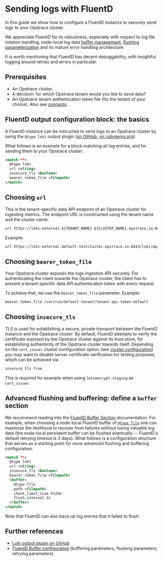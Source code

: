 # Sending logs with FluentD

In this guide we show how to configure a FluentD instance to securely send logs to your Opstrace cluster.

We appreciate FluentD for its robustness, especially with respect to log file rotation handling, node-local log data [buffer management](https://docs.fluentd.org/buffer), [flushing parameterization](https://docs.fluentd.org/configuration/buffer-section#flushing-parameters) and its mature error handling architecture.

It is worth mentioning that FluentD has decent debuggability, with insightful logging around retries and errors in particular.

## Prerequisites

* An Opstrace cluster.
* A decision: for which Opstrace tenant would you like to send data?
* An Opstrace tenant authentication token file (for the tenant of your choice). Also see [concepts](/docs/references/concepts).

## FluentD output configuration block: the basics

A FluentD instance can be instructed to send logs to an Opstrace cluster by using the `@type loki` output plugin ([on GitHub](https://github.com/grafana/loki/tree/master/cmd/fluentd), [on rubygems.org](https://rubygems.org/gems/fluent-plugin-grafana-loki)).

What follows is an example for a block matching all log entries, and for sending them to your Opstrace cluster:


```xml
<match **>
  @type loki
  url <string>
  insecure_tls <boolean>
  bearer_token_file <filepath>
</match>
```

## Choosing `url`

This is the tenant-specific data API endpoint of an Opstrace cluster for ingesting metrics.
The endpoint URL is constructed using the tenant name and the cluster name:

```xml
url https://loki-external.${TENANT_NAME}.${CLUSTER_NAME}.opstrace.io:8443/loki/api/v1/push
```

Example:

```xml
url https://loki-external.default.testcluster.opstrace.io:8443/loki/api/v1/push
```

## Choosing `bearer_token_file`

Your Opstrace cluster exposes the logs ingestion API securely.
For authenticating the client towards the Opstrace cluster, the client has to present a tenant-specific data API authentication token with every request.

To achieve that, we use the `bearer_token_file` parameter. Example:

```xml
bearer_token_file /var/run/default-tenant/tenant-api-token-default
```

## Choosing `insecure_tls`

TLS is used for establishing a secure, private transport between the FluentD instance and the Opstrace cluster.
By default, FluentD attempts to verify the certificate exposed by the Opstrace cluster against its trust store, for establishing authenticity of the Opstrace cluster towards itself.
Depending on the `cert_issuer` cluster configuration option (see [cluster configuration](/docs/references/cluster-configuration)) you may want to disable server certificate verification for testing purposes, which can be achieved via

```xml
insecure_tls true
```

This is required for example when using `letsencrypt-staging` as `cert_issuer`.

## Advanced flushing and buffering: define a `buffer` section

We recommend reading into the [FluentD Buffer Section](https://docs.fluentd.org/configuration/buffer-section) documentation.
For example, when choosing a node-local FluentD buffer of [`@type file`](https://docs.fluentd.org/buffer/file) one can maximize the likelihood to recover from failures without losing valuable log data (the node-local persistent buffer can  be flushed eventually -- FluentD's default retrying timeout is 3 days). What follows is a configuration structure that serves as a starting point for more advanced flushing and buffering configuration:

```xml
<match **>
  @type loki
  url <string>
  insecure_tls <boolean>
  bearer_token_file <filepath>
  <buffer>
    @type file
    path <filepath>
    chunk_limit_size 512kb
    flush_interval 3s
  </buffer>
</match>
```

Note that FluentD can also back up log entries that it failed to flush.

## Further references

* [Loki output plugin on GitHub](https://github.com/grafana/loki/tree/master/cmd/fluentd)
* [FluentD Buffer configuration](https://docs.fluentd.org/configuration/buffer-section) (buffering parameters, flushing parameters, retrying parameters)

